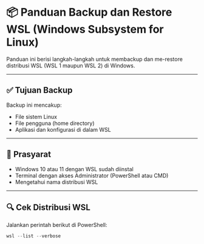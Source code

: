 # 📦 Panduan Backup dan Restore WSL (Windows Subsystem for Linux)

Panduan ini berisi langkah-langkah untuk membackup dan me-restore distribusi WSL (WSL 1 maupun WSL 2) di Windows.

---

## ✅ Tujuan Backup

Backup ini mencakup:
- File sistem Linux
- File pengguna (home directory)
- Aplikasi dan konfigurasi di dalam WSL

---

## 🧰 Prasyarat

- Windows 10 atau 11 dengan WSL sudah diinstal
- Terminal dengan akses Administrator (PowerShell atau CMD)
- Mengetahui nama distribusi WSL

---

## 🔍 Cek Distribusi WSL

Jalankan perintah berikut di PowerShell:

```powershell
wsl --list --verbose
